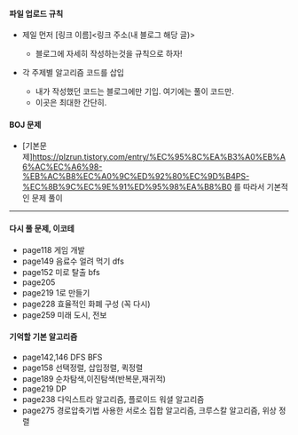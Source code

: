 #### 파일 업로드 규칙

- 제일 먼저 [링크 이름]<링크 주소(내 블로그 해당 글)>
    - 블로그에 자세히 작성하는것을 규칙으로 하자!
    
- 각 주제별 알고리즘 코드를 삽입
    - 내가 작성했던 코드는 블로그에만 기입. 여기에는 풀이 코드만.
    - 이곳은 최대한 간단히. 
#### BOJ 문제
- [기본문제]<https://plzrun.tistory.com/entry/%EC%95%8C%EA%B3%A0%EB%A6%AC%EC%A6%98-%EB%AC%B8%EC%A0%9C%ED%92%80%EC%9D%B4PS-%EC%8B%9C%EC%9E%91%ED%95%98%EA%B8%B0> 를 따라서 기본적인 문제 풀이


--- 

#### 다시 풀 문제, 이코테  
- page118 게임 개발
- page149 음료수 얼려 먹기 dfs
- page152 미로 탈출 bfs
- page205
- page219 1로 만들기
- page228 효율적인 화폐 구성 (꼭 다시)
- page259 미래 도시, 전보



#### 기억할 기본 알고리즘
- page142,146 DFS BFS 
- page158 선택정렬, 삽입정렬, 퀵정렬
- page189 순차탐색,이진탐색(반복문,재귀적)
- page219 DP
- page238 다익스트라 알고리즘, 플로이드 워셜 알고리즘
- page275 경로압축기법 사용한 서로소 집합 알고리즘, 크루스칼 알고리즘, 위상 정렬 
